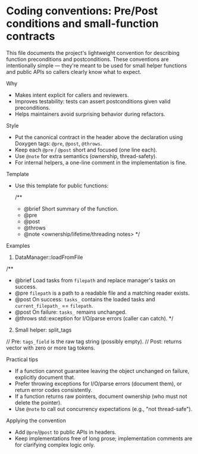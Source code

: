# Coding conventions: Pre/Post conditions and small-function contracts

This file documents the project's lightweight convention for describing function
preconditions and postconditions. These conventions are intentionally simple —
they're meant to be used for small helper functions and public APIs so callers
clearly know what to expect.

Why
- Makes intent explicit for callers and reviewers.
- Improves testability: tests can assert postconditions given valid preconditions.
- Helps maintainers avoid surprising behavior during refactors.

Style
- Put the canonical contract in the header above the declaration using Doxygen
  tags: `@pre`, `@post`, `@throws`.
- Keep each `@pre` / `@post` short and focused (one line each).
- Use `@note` for extra semantics (ownership, thread-safety).
- For internal helpers, a one-line comment in the implementation is fine.

Template
- Use this template for public functions:

  /**
   * @brief Short summary of the function.
   * @pre <condition caller must satisfy before calling>
   * @post <guarantee after successful return>
   * @throws <exceptions that may be thrown>
   * @note <ownership/lifetime/threading notes>
   */

Examples

1) DataManager::loadFromFile

/**
 * @brief Load tasks from `filepath` and replace manager's tasks on success.
 * @pre `filepath` is a path to a readable file and a matching reader exists.
 * @post On success: `tasks_` contains the loaded tasks and `current_filepath_` == `filepath`.
 * @post On failure: `tasks_` remains unchanged.
 * @throws std::exception for I/O/parse errors (caller can catch).
 */

2) Small helper: split_tags

// Pre: `tags_field` is the raw tag string (possibly empty).
// Post: returns vector<string> with zero or more tag tokens.

Practical tips
- If a function cannot guarantee leaving the object unchanged on failure, explicitly document that.
- Prefer throwing exceptions for I/O/parse errors (document them), or return error codes consistently.
- If a function returns raw pointers, document ownership (who must not delete the pointer).
- Use `@note` to call out concurrency expectations (e.g., "not thread-safe").

Applying the convention
- Add `@pre`/`@post` to public APIs in headers.
- Keep implementations free of long prose; implementation comments are for clarifying complex logic only.
